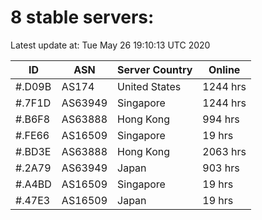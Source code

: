 # 8 stable servers:

Latest update at: Tue May 26 19:10:13 UTC 2020

| ID | ASN | Server Country | Online |
| -- | --- | -------------- | ------ |
| #.D09B | AS174 | United States | 1244 hrs |
| #.7F1D | AS63949 | Singapore | 1244 hrs |
| #.B6F8 | AS63888 | Hong Kong | 994 hrs |
| #.FE66 | AS16509 | Singapore | 19 hrs |
| #.BD3E | AS63888 | Hong Kong | 2063 hrs |
| #.2A79 | AS63949 | Japan | 903 hrs |
| #.A4BD | AS16509 | Singapore | 19 hrs |
| #.47E3 | AS16509 | Japan | 19 hrs |

